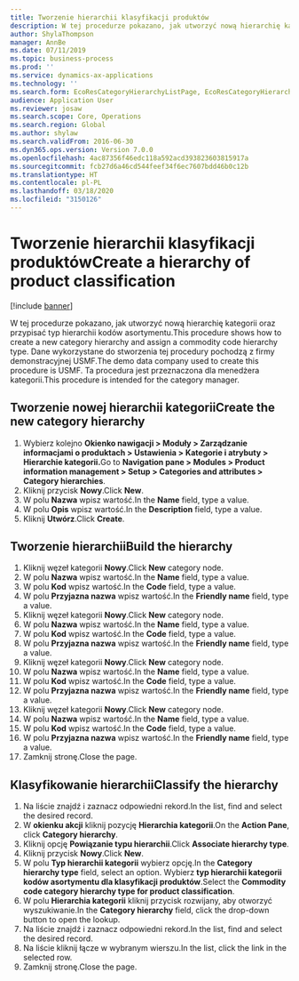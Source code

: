 ```yaml
---
title: Tworzenie hierarchii klasyfikacji produktów
description: W tej procedurze pokazano, jak utworzyć nową hierarchię kategorii oraz przypisać typ hierarchii kodów asortymentu.
author: ShylaThompson
manager: AnnBe
ms.date: 07/11/2019
ms.topic: business-process
ms.prod: ''
ms.service: dynamics-ax-applications
ms.technology: ''
ms.search.form: EcoResCategoryHierarchyListPage, EcoResCategoryHierarchyCreate, EcoResCategory, EcoResCategoryHierarchyRole
audience: Application User
ms.reviewer: josaw
ms.search.scope: Core, Operations
ms.search.region: Global
ms.author: shylaw
ms.search.validFrom: 2016-06-30
ms.dyn365.ops.version: Version 7.0.0
ms.openlocfilehash: 4ac87356f46edc118a592acd393823603815917a
ms.sourcegitcommit: fcb27d6a46cd544feef34f6ec7607bdd46b0c12b
ms.translationtype: HT
ms.contentlocale: pl-PL
ms.lasthandoff: 03/18/2020
ms.locfileid: "3150126"
---
```

# <a name="create-a-hierarchy-of-product-classification"></a><span data-ttu-id="89523-103">Tworzenie hierarchii klasyfikacji produktów</span><span class="sxs-lookup"><span data-stu-id="89523-103">Create a hierarchy of product classification</span></span>

[!include [banner](../../includes/banner.md)]

<span data-ttu-id="89523-104">W tej procedurze pokazano, jak utworzyć nową hierarchię kategorii oraz przypisać typ hierarchii kodów asortymentu.</span><span class="sxs-lookup"><span data-stu-id="89523-104">This procedure shows how to create a new category hierarchy and assign a commodity code hierarchy type.</span></span> <span data-ttu-id="89523-105">Dane wykorzystane do stworzenia tej procedury pochodzą z firmy demonstracyjnej USMF.</span><span class="sxs-lookup"><span data-stu-id="89523-105">The demo data company used to create this procedure is USMF.</span></span> <span data-ttu-id="89523-106">Ta procedura jest przeznaczona dla menedżera kategorii.</span><span class="sxs-lookup"><span data-stu-id="89523-106">This procedure is intended for the category manager.</span></span>


## <a name="create-the-new-category-hierarchy"></a><span data-ttu-id="89523-107">Tworzenie nowej hierarchii kategorii</span><span class="sxs-lookup"><span data-stu-id="89523-107">Create the new category hierarchy</span></span>
1. <span data-ttu-id="89523-108">Wybierz kolejno **Okienko nawigacji > Moduły > Zarządzanie informacjami o produktach > Ustawienia > Kategorie i atrybuty > Hierarchie kategorii.**</span><span class="sxs-lookup"><span data-stu-id="89523-108">Go to **Navigation pane > Modules > Product information management > Setup > Categories and attributes > Category hierarchies**.</span></span>
2. <span data-ttu-id="89523-109">Kliknij przycisk **Nowy**.</span><span class="sxs-lookup"><span data-stu-id="89523-109">Click **New**.</span></span>
3. <span data-ttu-id="89523-110">W polu **Nazwa** wpisz wartość.</span><span class="sxs-lookup"><span data-stu-id="89523-110">In the **Name** field, type a value.</span></span>
4. <span data-ttu-id="89523-111">W polu **Opis** wpisz wartość.</span><span class="sxs-lookup"><span data-stu-id="89523-111">In the **Description** field, type a value.</span></span>
5. <span data-ttu-id="89523-112">Kliknij **Utwórz**.</span><span class="sxs-lookup"><span data-stu-id="89523-112">Click **Create**.</span></span>

## <a name="build-the-hierarchy"></a><span data-ttu-id="89523-113">Tworzenie hierarchii</span><span class="sxs-lookup"><span data-stu-id="89523-113">Build the hierarchy</span></span>
1. <span data-ttu-id="89523-114">Kliknij węzeł kategorii **Nowy**.</span><span class="sxs-lookup"><span data-stu-id="89523-114">Click **New** category node.</span></span>
2. <span data-ttu-id="89523-115">W polu **Nazwa** wpisz wartość.</span><span class="sxs-lookup"><span data-stu-id="89523-115">In the **Name** field, type a value.</span></span>
3. <span data-ttu-id="89523-116">W polu **Kod** wpisz wartość.</span><span class="sxs-lookup"><span data-stu-id="89523-116">In the **Code** field, type a value.</span></span>
4. <span data-ttu-id="89523-117">W polu **Przyjazna nazwa** wpisz wartość.</span><span class="sxs-lookup"><span data-stu-id="89523-117">In the **Friendly name** field, type a value.</span></span>
5. <span data-ttu-id="89523-118">Kliknij węzeł kategorii **Nowy**.</span><span class="sxs-lookup"><span data-stu-id="89523-118">Click **New** category node.</span></span>
6. <span data-ttu-id="89523-119">W polu **Nazwa** wpisz wartość.</span><span class="sxs-lookup"><span data-stu-id="89523-119">In the **Name** field, type a value.</span></span>
7. <span data-ttu-id="89523-120">W polu **Kod** wpisz wartość.</span><span class="sxs-lookup"><span data-stu-id="89523-120">In the **Code** field, type a value.</span></span>
8. <span data-ttu-id="89523-121">W polu **Przyjazna nazwa** wpisz wartość.</span><span class="sxs-lookup"><span data-stu-id="89523-121">In the **Friendly name** field, type a value.</span></span>
9. <span data-ttu-id="89523-122">Kliknij węzeł kategorii **Nowy**.</span><span class="sxs-lookup"><span data-stu-id="89523-122">Click **New** category node.</span></span>
10. <span data-ttu-id="89523-123">W polu **Nazwa** wpisz wartość.</span><span class="sxs-lookup"><span data-stu-id="89523-123">In the **Name** field, type a value.</span></span>
11. <span data-ttu-id="89523-124">W polu **Kod** wpisz wartość.</span><span class="sxs-lookup"><span data-stu-id="89523-124">In the **Code** field, type a value.</span></span>
12. <span data-ttu-id="89523-125">W polu **Przyjazna nazwa** wpisz wartość.</span><span class="sxs-lookup"><span data-stu-id="89523-125">In the **Friendly name** field, type a value.</span></span>
13. <span data-ttu-id="89523-126">Kliknij węzeł kategorii **Nowy**.</span><span class="sxs-lookup"><span data-stu-id="89523-126">Click **New** category node.</span></span>
14. <span data-ttu-id="89523-127">W polu **Nazwa** wpisz wartość.</span><span class="sxs-lookup"><span data-stu-id="89523-127">In the **Name** field, type a value.</span></span>
15. <span data-ttu-id="89523-128">W polu **Kod** wpisz wartość.</span><span class="sxs-lookup"><span data-stu-id="89523-128">In the **Code** field, type a value.</span></span>
16. <span data-ttu-id="89523-129">W polu **Przyjazna nazwa** wpisz wartość.</span><span class="sxs-lookup"><span data-stu-id="89523-129">In the **Friendly name** field, type a value.</span></span>
17. <span data-ttu-id="89523-130">Zamknij stronę.</span><span class="sxs-lookup"><span data-stu-id="89523-130">Close the page.</span></span>

## <a name="classify-the-hierarchy"></a><span data-ttu-id="89523-131">Klasyfikowanie hierarchii</span><span class="sxs-lookup"><span data-stu-id="89523-131">Classify the hierarchy</span></span>
1. <span data-ttu-id="89523-132">Na liście znajdź i zaznacz odpowiedni rekord.</span><span class="sxs-lookup"><span data-stu-id="89523-132">In the list, find and select the desired record.</span></span>
2. <span data-ttu-id="89523-133">W **okienku akcji** kliknij pozycję **Hierarchia kategorii**.</span><span class="sxs-lookup"><span data-stu-id="89523-133">On the **Action Pane**, click **Category hierarchy**.</span></span>
3. <span data-ttu-id="89523-134">Kliknij opcję **Powiązanie typu hierarchii**.</span><span class="sxs-lookup"><span data-stu-id="89523-134">Click **Associate hierarchy type**.</span></span>
4. <span data-ttu-id="89523-135">Kliknij przycisk **Nowy**.</span><span class="sxs-lookup"><span data-stu-id="89523-135">Click **New**.</span></span>
5. <span data-ttu-id="89523-136">W polu **Typ hierarchii kategorii** wybierz opcję.</span><span class="sxs-lookup"><span data-stu-id="89523-136">In the **Category hierarchy type** field, select an option.</span></span> <span data-ttu-id="89523-137">Wybierz **typ hierarchii kategorii kodów asortymentu dla klasyfikacji produktów**.</span><span class="sxs-lookup"><span data-stu-id="89523-137">Select the **Commodity code category hierarchy type for product classification**.</span></span>  
6. <span data-ttu-id="89523-138">W polu **Hierarchia kategorii** kliknij przycisk rozwijany, aby otworzyć wyszukiwanie.</span><span class="sxs-lookup"><span data-stu-id="89523-138">In the **Category hierarchy** field, click the drop-down button to open the lookup.</span></span>
7. <span data-ttu-id="89523-139">Na liście znajdź i zaznacz odpowiedni rekord.</span><span class="sxs-lookup"><span data-stu-id="89523-139">In the list, find and select the desired record.</span></span>
8. <span data-ttu-id="89523-140">Na liście kliknij łącze w wybranym wierszu.</span><span class="sxs-lookup"><span data-stu-id="89523-140">In the list, click the link in the selected row.</span></span>
9. <span data-ttu-id="89523-141">Zamknij stronę.</span><span class="sxs-lookup"><span data-stu-id="89523-141">Close the page.</span></span>

